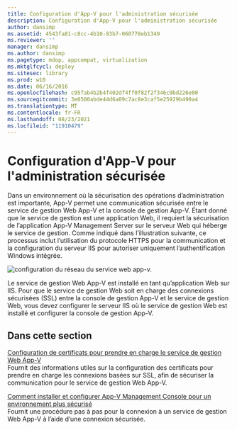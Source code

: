 ```yaml
---
title: Configuration d'App-V pour l'administration sécurisée
description: Configuration d'App-V pour l'administration sécurisée
author: dansimp
ms.assetid: 4543fa81-c8cc-4b10-83b7-060778eb1349
ms.reviewer: ''
manager: dansimp
ms.author: dansimp
ms.pagetype: mdop, appcompat, virtualization
ms.mktglfcycl: deploy
ms.sitesec: library
ms.prod: w10
ms.date: 06/16/2016
ms.openlocfilehash: c95fab4b2b4f402df4ff0f82f2f346c9bd226e00
ms.sourcegitcommit: 3e0500abde44d6a09c7ac8e3caf5e25929b490a4
ms.translationtype: MT
ms.contentlocale: fr-FR
ms.lasthandoff: 08/23/2021
ms.locfileid: "11910479"
---
```

# <a name="configuring-app-v-for-secure-administration"></a>Configuration d'App-V pour l'administration sécurisée


Dans un environnement où la sécurisation des opérations d’administration est importante, App-V permet une communication sécurisée entre le service de gestion Web App-V et la console de gestion App-V. Étant donné que le service de gestion est une application Web, il requiert la sécurisation de l’application App-V Management Server sur le serveur Web qui héberge le service de gestion. Comme indiqué dans l’illustration suivante, ce processus inclut l’utilisation du protocole HTTPS pour la communication et la configuration du serveur IIS pour autoriser uniquement l’authentification Windows intégrée.

![configuration du réseau du service web app-v.](images/appvmgmtwebservice.gif)

Le service de gestion Web App-V est installé en tant qu’application Web sur IIS. Pour que le service de gestion Web soit en charge des connexions sécurisées (SSL) entre la console de gestion App-V et le service de gestion Web, vous devez configurer le serveur IIS où le service de gestion Web est installé et configurer la console de gestion App-V.

## <a name="in-this-section"></a>Dans cette section


<a href="" id="configuring-certificates-to-support-the-app-v-web-management-service"></a>[Configuration de certificats pour prendre en charge le service de gestion Web App-V](configuring-certificates-to-support-the-app-v-web-management-service.md)  
Fournit des informations utiles sur la configuration des certificats pour prendre en charge les connexions basées sur SSL, afin de sécuriser la communication pour le service de gestion Web App-V.

<a href="" id="how-to-install-and-configure-the-app-v-management-console-for-a-more-secure-environment"></a>[Comment installer et configurer App-V Management Console pour un environnement plus sécurisé](how-to-install-and-configure-the-app-v-management-console-for-a-more-secure-environment.md)  
Fournit une procédure pas à pas pour la connexion à un service de gestion Web App-V à l’aide d’une connexion sécurisée.

 

 





